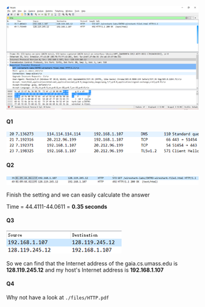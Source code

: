 ![](img/finish.png)

#### Q1

![](img/Q1.png)

#### Q2

![](img/Q2.png)

Finish the setting and we can easily calculate the answer

Time = 44.4111-44.0611 =  **0.35 seconds**

#### Q3

![](img/Q3.png)

So we can find that the Internet address of  the gaia.cs.umass.edu is **128.119.245.12** and  my host's Internet address is **192.168.1.107**

#### Q4

Why not have a look at `./files/HTTP.pdf`



